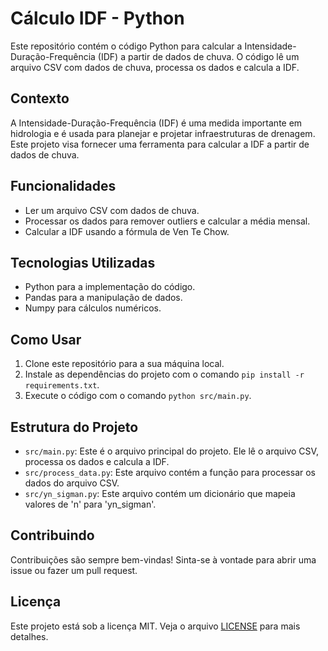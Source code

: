 # Cálculo IDF - Python

Este repositório contém o código Python para calcular a Intensidade-Duração-Frequência (IDF) a partir de dados de chuva. O código lê um arquivo CSV com dados de chuva, processa os dados e calcula a IDF.

## Contexto

A Intensidade-Duração-Frequência (IDF) é uma medida importante em hidrologia e é usada para planejar e projetar infraestruturas de drenagem. Este projeto visa fornecer uma ferramenta para calcular a IDF a partir de dados de chuva.

## Funcionalidades

- Ler um arquivo CSV com dados de chuva.
- Processar os dados para remover outliers e calcular a média mensal.
- Calcular a IDF usando a fórmula de Ven Te Chow.

## Tecnologias Utilizadas

- Python para a implementação do código.
- Pandas para a manipulação de dados.
- Numpy para cálculos numéricos.

## Como Usar

1. Clone este repositório para a sua máquina local.
2. Instale as dependências do projeto com o comando `pip install -r requirements.txt`.
3. Execute o código com o comando `python src/main.py`.

## Estrutura do Projeto

- `src/main.py`: Este é o arquivo principal do projeto. Ele lê o arquivo CSV, processa os dados e calcula a IDF.
- `src/process_data.py`: Este arquivo contém a função para processar os dados do arquivo CSV.
- `src/yn_sigman.py`: Este arquivo contém um dicionário que mapeia valores de 'n' para 'yn_sigman'.

## Contribuindo

Contribuições são sempre bem-vindas! Sinta-se à vontade para abrir uma issue ou fazer um pull request.

## Licença

Este projeto está sob a licença MIT. Veja o arquivo [LICENSE](LICENSE) para mais detalhes.
